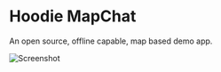 # Hoodie MapChat

An open source, offline capable, map based demo app.

![Screenshot](https://raw.github.com/hoodiehq/example-mapchat/master/screenshot.png)